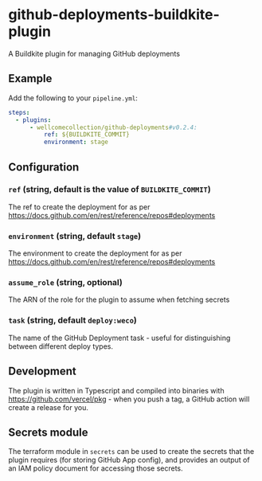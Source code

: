 # github-deployments-buildkite-plugin

A Buildkite plugin for managing GitHub deployments

## Example

Add the following to your `pipeline.yml`:

```yml
steps:
  - plugins:
      - wellcomecollection/github-deployments#v0.2.4:
          ref: ${BUILDKITE_COMMIT}
          environment: stage
```

## Configuration

### `ref` (string, default is the value of `BUILDKITE_COMMIT`)

The ref to create the deployment for as per https://docs.github.com/en/rest/reference/repos#deployments

### `environment` (string, default `stage`)

The environment to create the deployment for as per https://docs.github.com/en/rest/reference/repos#deployments

### `assume_role` (string, optional)

The ARN of the role for the plugin to assume when fetching secrets

### `task` (string, default `deploy:weco`)

The name of the GitHub Deployment task - useful for distinguishing between different deploy types.

## Development

The plugin is written in Typescript and compiled into binaries with https://github.com/vercel/pkg - when you push a tag, a GitHub action will create a release for you.

## Secrets module

The terraform module in `secrets` can be used to create the secrets that the plugin requires (for storing GitHub App config), and provides an output of an IAM policy document for accessing those secrets.

